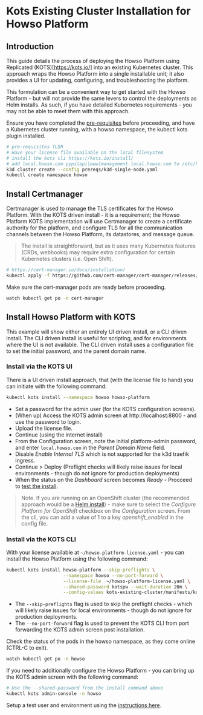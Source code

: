 # Kots Existing Cluster Installation for Howso Platform 

## Introduction
This guide details the process of deploying the Howso Platform using Replicated (KOTS)[https://kots.io/] into an existing Kubernetes cluster.  This approach wraps the Howso Platform into a single installable unit; it also provides a UI for updating, configuring, and troubleshooting the platform. 

This formulation can be a convenient way to get started with the Howso Platform - but will not provide the same levers to control the deployments as Helm installs.  As such, if you have detailed Kubernetes requirements - you may not be able to meet them with this approach. 

Ensure you have completed the [pre-requisites](../prereqs/README.md) before proceeding, and have a Kubernetes cluster running, with a howso namespace, the kubectl kots plugin installed.

```sh
# pre-requisites TLDR
# Have your license file available on the local filesystem 
# install the kots cli https://kots.io/install/
# add local.howso.com pypi|api|www|management.local.howso.com to /etc/hosts 
k3d cluster create --config prereqs/k3d-single-node.yaml
kubectl create namespace howso
```

## Install Certmanager

Certmanager is used to manage the TLS certificates for the Howso Platform.  With the KOTS driven install - it is a requirement; the Howso Platform KOTS implementation will use Certmanager to create a certificate authority for the platform, and configure TLS for all the communication channels between the Howso Platform, its datastores, and message queue. 

> The install is straightforward, but as it uses many Kubernetes features (CRDs, webhooks) may require extra configuration for certain Kubernetes clusters (i.e. Open Shift).  

```sh
# https://cert-manager.io/docs/installation/ 
kubectl apply -f https://github.com/cert-manager/cert-manager/releases/download/v1.13.3/cert-manager.yaml
```

Make sure the cert-manager pods are ready before proceeding.  
```sh
watch kubectl get po -n cert-manager
```

## Install Howso Platform with KOTS 

This example will show either an entirely UI driven install, or a CLI driven install.  The CLI driven install is useful for scripting, and for environments where the UI is not available.  The CLI driven install uses a configuration file to set the initial password, and the parent domain name.


### Install via the KOTS UI

There is a UI driven install approach, that (with the license file to hand) you can initiate with the following command: 

```sh
kubectl kots install --namespace howso howso-platform
```

- Set a password for the admin user (for the KOTS configuration screens).  
- (When up) Access the KOTS admin screen at http://localhost:8800 - and use the password to login.
- Upload the license file.
- Continue (using the internet install)
- From the Configuration screen, note the initial platform-admin password, and enter `local.howso.com` in the _Parent Domain Name_ field.
- Disable _Enable Internal TLS_ which is not supported for the k3d traefik ingress.
- Continue > Deploy (Preflight checks will likely raise issues for local environments - though do not ignore for production deployments)
- When the status on the _Dashboard_ screen becomes _Ready_ - Procceed to [test the install](../common/README.md#login-to-the-howso-platform).

> Note. If you are running on an OpenShift cluster (the recommended approach would be a [Helm install](../helm-openshift/README.md)) - make sure to select the _Configure Platform for OpenShift_ checkbox on the _Configuration_ screen.  From the cli, you can add a value of 1 to a key _openshift_enabled_ in the config file.

### Install via the KOTS CLI

With your license available at `~/howso-platform-license.yaml` - you can install the Howso Platform using the following command:

```sh
kubectl kots install howso-platform --skip-preflights \
                     --namespace howso --no-port-forward \
                     --license-file  ~/howso-platform-license.yaml \
                     --shared-password kotspw --wait-duration 20m \
                     --config-values kots-existing-cluster/manifests/kots-howso-platform.yaml
```

- The `--skip-preflights` flag is used to skip the preflight checks - which will likely raise issues for local environments - though do not ignore for production deployments.
- The `--no-port-forward` flag is used to prevent the KOTS CLI from port forwarding the KOTS admin screen post installation.

Check the status of the pods in the howso namespace, as they come online (CTRL-C to exit).
```sh
watch kubectl get po -n howso
```

If you need to additionally configure the Howso Platform - you can bring up the KOTS admin screen with the following command:

```sh
# Use the --shared-password from the install command above
kubectl kots admin-console -n howso
```

Setup a test user and environment using the [instructions here](../common/README.md#login-to-the-howso-platform).